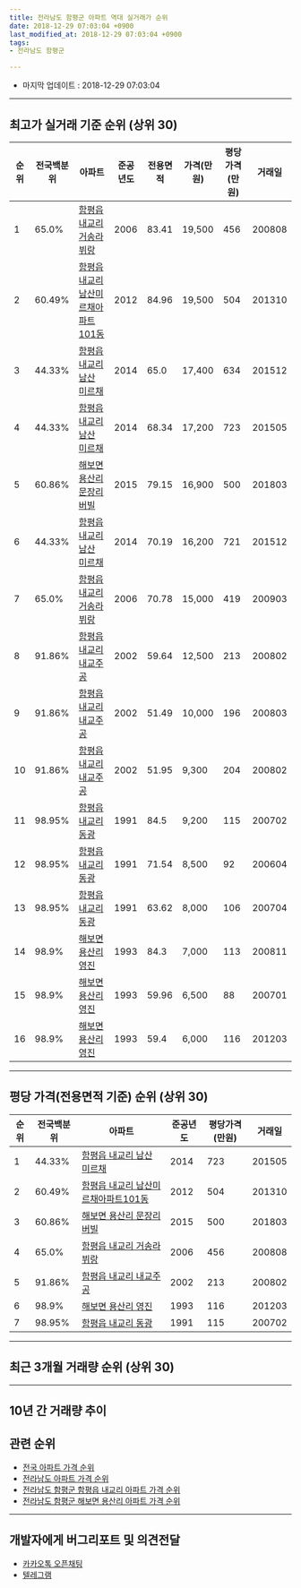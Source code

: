 ```yaml
---
title: 전라남도 함평군 아파트 역대 실거래가 순위
date: 2018-12-29 07:03:04 +0900
last_modified_at: 2018-12-29 07:03:04 +0900
tags:
- 전라남도 함평군

---
```


* 마지막 업데이트 : 2018-12-29 07:03:04

---

## 최고가 실거래 기준 순위 (상위 30)


|순위|전국백분위|아파트|준공년도|전용면적|가격(만원)|평당가격(만원)|거래일|
|---|---|---|---|---|---|---|---|
|1|65.0%|[함평읍 내교리 거송라뷔랑](https://search.naver.com/search.naver?query=%EC%A0%84%EB%9D%BC%EB%82%A8%EB%8F%84+%ED%95%A8%ED%8F%89%EA%B5%B0+%ED%95%A8%ED%8F%89%EC%9D%8D+%EB%82%B4%EA%B5%90%EB%A6%AC+%EA%B1%B0%EC%86%A1%EB%9D%BC%EB%B7%94%EB%9E%91)|2006|83.41|19,500|456|200808|
|2|60.49%|[함평읍 내교리 남산미르채아파트101동](https://search.naver.com/search.naver?query=%EC%A0%84%EB%9D%BC%EB%82%A8%EB%8F%84+%ED%95%A8%ED%8F%89%EA%B5%B0+%ED%95%A8%ED%8F%89%EC%9D%8D+%EB%82%B4%EA%B5%90%EB%A6%AC+%EB%82%A8%EC%82%B0%EB%AF%B8%EB%A5%B4%EC%B1%84%EC%95%84%ED%8C%8C%ED%8A%B8101%EB%8F%99)|2012|84.96|19,500|504|201310|
|3|44.33%|[함평읍 내교리 남산 미르채](https://search.naver.com/search.naver?query=%EC%A0%84%EB%9D%BC%EB%82%A8%EB%8F%84+%ED%95%A8%ED%8F%89%EA%B5%B0+%ED%95%A8%ED%8F%89%EC%9D%8D+%EB%82%B4%EA%B5%90%EB%A6%AC+%EB%82%A8%EC%82%B0+%EB%AF%B8%EB%A5%B4%EC%B1%84)|2014|65.0|17,400|634|201512|
|4|44.33%|[함평읍 내교리 남산 미르채](https://search.naver.com/search.naver?query=%EC%A0%84%EB%9D%BC%EB%82%A8%EB%8F%84+%ED%95%A8%ED%8F%89%EA%B5%B0+%ED%95%A8%ED%8F%89%EC%9D%8D+%EB%82%B4%EA%B5%90%EB%A6%AC+%EB%82%A8%EC%82%B0+%EB%AF%B8%EB%A5%B4%EC%B1%84)|2014|68.34|17,200|723|201505|
|5|60.86%|[해보면 용산리 문장리버빌](https://search.naver.com/search.naver?query=%EC%A0%84%EB%9D%BC%EB%82%A8%EB%8F%84+%ED%95%A8%ED%8F%89%EA%B5%B0+%ED%95%B4%EB%B3%B4%EB%A9%B4+%EC%9A%A9%EC%82%B0%EB%A6%AC+%EB%AC%B8%EC%9E%A5%EB%A6%AC%EB%B2%84%EB%B9%8C)|2015|79.15|16,900|500|201803|
|6|44.33%|[함평읍 내교리 남산 미르채](https://search.naver.com/search.naver?query=%EC%A0%84%EB%9D%BC%EB%82%A8%EB%8F%84+%ED%95%A8%ED%8F%89%EA%B5%B0+%ED%95%A8%ED%8F%89%EC%9D%8D+%EB%82%B4%EA%B5%90%EB%A6%AC+%EB%82%A8%EC%82%B0+%EB%AF%B8%EB%A5%B4%EC%B1%84)|2014|70.19|16,200|721|201512|
|7|65.0%|[함평읍 내교리 거송라뷔랑](https://search.naver.com/search.naver?query=%EC%A0%84%EB%9D%BC%EB%82%A8%EB%8F%84+%ED%95%A8%ED%8F%89%EA%B5%B0+%ED%95%A8%ED%8F%89%EC%9D%8D+%EB%82%B4%EA%B5%90%EB%A6%AC+%EA%B1%B0%EC%86%A1%EB%9D%BC%EB%B7%94%EB%9E%91)|2006|70.78|15,000|419|200903|
|8|91.86%|[함평읍 내교리 내교주공](https://search.naver.com/search.naver?query=%EC%A0%84%EB%9D%BC%EB%82%A8%EB%8F%84+%ED%95%A8%ED%8F%89%EA%B5%B0+%ED%95%A8%ED%8F%89%EC%9D%8D+%EB%82%B4%EA%B5%90%EB%A6%AC+%EB%82%B4%EA%B5%90%EC%A3%BC%EA%B3%B5)|2002|59.64|12,500|213|200802|
|9|91.86%|[함평읍 내교리 내교주공](https://search.naver.com/search.naver?query=%EC%A0%84%EB%9D%BC%EB%82%A8%EB%8F%84+%ED%95%A8%ED%8F%89%EA%B5%B0+%ED%95%A8%ED%8F%89%EC%9D%8D+%EB%82%B4%EA%B5%90%EB%A6%AC+%EB%82%B4%EA%B5%90%EC%A3%BC%EA%B3%B5)|2002|51.49|10,000|196|200803|
|10|91.86%|[함평읍 내교리 내교주공](https://search.naver.com/search.naver?query=%EC%A0%84%EB%9D%BC%EB%82%A8%EB%8F%84+%ED%95%A8%ED%8F%89%EA%B5%B0+%ED%95%A8%ED%8F%89%EC%9D%8D+%EB%82%B4%EA%B5%90%EB%A6%AC+%EB%82%B4%EA%B5%90%EC%A3%BC%EA%B3%B5)|2002|51.95|9,300|204|200802|
|11|98.95%|[함평읍 내교리 동광](https://search.naver.com/search.naver?query=%EC%A0%84%EB%9D%BC%EB%82%A8%EB%8F%84+%ED%95%A8%ED%8F%89%EA%B5%B0+%ED%95%A8%ED%8F%89%EC%9D%8D+%EB%82%B4%EA%B5%90%EB%A6%AC+%EB%8F%99%EA%B4%91)|1991|84.5|9,200|115|200702|
|12|98.95%|[함평읍 내교리 동광](https://search.naver.com/search.naver?query=%EC%A0%84%EB%9D%BC%EB%82%A8%EB%8F%84+%ED%95%A8%ED%8F%89%EA%B5%B0+%ED%95%A8%ED%8F%89%EC%9D%8D+%EB%82%B4%EA%B5%90%EB%A6%AC+%EB%8F%99%EA%B4%91)|1991|71.54|8,500|92|200604|
|13|98.95%|[함평읍 내교리 동광](https://search.naver.com/search.naver?query=%EC%A0%84%EB%9D%BC%EB%82%A8%EB%8F%84+%ED%95%A8%ED%8F%89%EA%B5%B0+%ED%95%A8%ED%8F%89%EC%9D%8D+%EB%82%B4%EA%B5%90%EB%A6%AC+%EB%8F%99%EA%B4%91)|1991|63.62|8,000|106|200704|
|14|98.9%|[해보면 용산리 영진](https://search.naver.com/search.naver?query=%EC%A0%84%EB%9D%BC%EB%82%A8%EB%8F%84+%ED%95%A8%ED%8F%89%EA%B5%B0+%ED%95%B4%EB%B3%B4%EB%A9%B4+%EC%9A%A9%EC%82%B0%EB%A6%AC+%EC%98%81%EC%A7%84)|1993|84.3|7,000|113|200811|
|15|98.9%|[해보면 용산리 영진](https://search.naver.com/search.naver?query=%EC%A0%84%EB%9D%BC%EB%82%A8%EB%8F%84+%ED%95%A8%ED%8F%89%EA%B5%B0+%ED%95%B4%EB%B3%B4%EB%A9%B4+%EC%9A%A9%EC%82%B0%EB%A6%AC+%EC%98%81%EC%A7%84)|1993|59.96|6,500|88|200701|
|16|98.9%|[해보면 용산리 영진](https://search.naver.com/search.naver?query=%EC%A0%84%EB%9D%BC%EB%82%A8%EB%8F%84+%ED%95%A8%ED%8F%89%EA%B5%B0+%ED%95%B4%EB%B3%B4%EB%A9%B4+%EC%9A%A9%EC%82%B0%EB%A6%AC+%EC%98%81%EC%A7%84)|1993|59.4|6,000|116|201203|


---

## 평당 가격(전용면적 기준) 순위 (상위 30)


|순위|전국백분위|아파트|준공년도|평당가격(만원)|거래일|
|---|---|---|---|---|---|
|1|44.33%|[함평읍 내교리 남산 미르채](https://search.naver.com/search.naver?query=%EC%A0%84%EB%9D%BC%EB%82%A8%EB%8F%84+%ED%95%A8%ED%8F%89%EA%B5%B0+%ED%95%A8%ED%8F%89%EC%9D%8D+%EB%82%B4%EA%B5%90%EB%A6%AC+%EB%82%A8%EC%82%B0+%EB%AF%B8%EB%A5%B4%EC%B1%84)|2014|723|201505|
|2|60.49%|[함평읍 내교리 남산미르채아파트101동](https://search.naver.com/search.naver?query=%EC%A0%84%EB%9D%BC%EB%82%A8%EB%8F%84+%ED%95%A8%ED%8F%89%EA%B5%B0+%ED%95%A8%ED%8F%89%EC%9D%8D+%EB%82%B4%EA%B5%90%EB%A6%AC+%EB%82%A8%EC%82%B0%EB%AF%B8%EB%A5%B4%EC%B1%84%EC%95%84%ED%8C%8C%ED%8A%B8101%EB%8F%99)|2012|504|201310|
|3|60.86%|[해보면 용산리 문장리버빌](https://search.naver.com/search.naver?query=%EC%A0%84%EB%9D%BC%EB%82%A8%EB%8F%84+%ED%95%A8%ED%8F%89%EA%B5%B0+%ED%95%B4%EB%B3%B4%EB%A9%B4+%EC%9A%A9%EC%82%B0%EB%A6%AC+%EB%AC%B8%EC%9E%A5%EB%A6%AC%EB%B2%84%EB%B9%8C)|2015|500|201803|
|4|65.0%|[함평읍 내교리 거송라뷔랑](https://search.naver.com/search.naver?query=%EC%A0%84%EB%9D%BC%EB%82%A8%EB%8F%84+%ED%95%A8%ED%8F%89%EA%B5%B0+%ED%95%A8%ED%8F%89%EC%9D%8D+%EB%82%B4%EA%B5%90%EB%A6%AC+%EA%B1%B0%EC%86%A1%EB%9D%BC%EB%B7%94%EB%9E%91)|2006|456|200808|
|5|91.86%|[함평읍 내교리 내교주공](https://search.naver.com/search.naver?query=%EC%A0%84%EB%9D%BC%EB%82%A8%EB%8F%84+%ED%95%A8%ED%8F%89%EA%B5%B0+%ED%95%A8%ED%8F%89%EC%9D%8D+%EB%82%B4%EA%B5%90%EB%A6%AC+%EB%82%B4%EA%B5%90%EC%A3%BC%EA%B3%B5)|2002|213|200802|
|6|98.9%|[해보면 용산리 영진](https://search.naver.com/search.naver?query=%EC%A0%84%EB%9D%BC%EB%82%A8%EB%8F%84+%ED%95%A8%ED%8F%89%EA%B5%B0+%ED%95%B4%EB%B3%B4%EB%A9%B4+%EC%9A%A9%EC%82%B0%EB%A6%AC+%EC%98%81%EC%A7%84)|1993|116|201203|
|7|98.95%|[함평읍 내교리 동광](https://search.naver.com/search.naver?query=%EC%A0%84%EB%9D%BC%EB%82%A8%EB%8F%84+%ED%95%A8%ED%8F%89%EA%B5%B0+%ED%95%A8%ED%8F%89%EC%9D%8D+%EB%82%B4%EA%B5%90%EB%A6%AC+%EB%8F%99%EA%B4%91)|1991|115|200702|


---

## 최근 3개월 거래량 순위 (상위 30)


<div style="width:100%;">
    <canvas id="deal_count_ranking" height="250"></canvas>
</div>


<script>
new Chart(document.getElementById("deal_count_ranking"), {
    type: 'horizontalBar',
    data: {
        labels: ['함평읍 내교리 내교주공', '함평읍 내교리 남산 미르채', '해보면 용산리 문장리버빌'],
        datasets: [{
            label: '실거래 수',
            data: [5, 4, 1],
            borderColor: "rgba(255, 0, 128, 1)",
            backgroundColor: "rgba(255, 0, 128, 0.5)",
            fill: false,
        }]
    },
    options: {
        responsive: true,
        title: {
            display: true,
            text: '최근 3개월 거래량 순위'
        },
        tooltips: {
            mode: 'index',
            intersect: false,
            callbacks: {
                title: function(tooltipItems, data) {
                    return "실거래 수:";
                },
                label: function(tooltipItem, data) {
                    return data.labels[tooltipItem.index] + ": " + tooltipItem.xLabel;
                }
            }
        },
        hover: {
            mode: 'nearest',
            intersect: true
        },
        scales: {
            xAxes: [{
                display: true,
                scaleLabel: {
                    display: true,
                    labelString: '실거래 수'
                },
                ticks: {
                    suggestedMin: 0,
                }
            }],
            yAxes: [{
                display: true,
                ticks: {
                    autoSkip: false,
                    callback: function(value, index, values) {
                        if (value.length > 15)
                            return value.substr(0, 13) + "...";
                        else
                            return value;
                    }
                },
                scaleLabel: {
                    display: false,
                }
            }]
        }
    }
});

</script>


---

## 10년 간 거래량 추이


<div style="width:100%;">
    <canvas id="deal_progress" height="250"></canvas>
</div>

<script>
new Chart(document.getElementById("deal_progress"), {
    type: 'line',
    data: {
        labels: ['200812','200901','200902','200903','200904','200905','200906','200907','200908','200909','200910','200911','200912','201001','201002','201003','201004','201005','201006','201007','201008','201009','201010','201011','201012','201101','201102','201103','201104','201105','201106','201107','201108','201109','201110','201111','201112','201201','201202','201203','201204','201205','201206','201207','201208','201209','201210','201211','201212','201301','201302','201303','201304','201305','201306','201307','201308','201309','201310','201311','201312','201401','201402','201403','201404','201405','201406','201407','201408','201409','201410','201411','201412','201501','201502','201503','201504','201505','201506','201507','201508','201509','201510','201511','201512','201601','201602','201603','201604','201605','201606','201607','201608','201609','201610','201611','201612','201701','201702','201703','201704','201705','201706','201707','201708','201709','201710','201711','201712','201801','201802','201803','201804','201805','201806','201807','201808','201809','201810','201811','201812'],
        datasets: [{
            label: '실거래 수',
            pointRadius: 1,
            data: [2, 3, 3, 5, 1, 2, 5, 11, 8, 2, 3, 4, 0, 5, 4, 7, 2, 5, 1, 4, 5, 0, 2, 2, 5, 2, 5, 5, 3, 2, 2, 3, 2, 2, 1, 2, 5, 1, 3, 4, 3, 0, 5, 3, 2, 2, 6, 7, 9, 3, 5, 7, 9, 4, 10, 1, 3, 4, 6, 3, 4, 2, 3, 2, 2, 3, 0, 3, 5, 6, 9, 4, 3, 7, 5, 4, 5, 4, 2, 5, 5, 1, 4, 3, 6, 1, 3, 6, 1, 2, 4, 5, 3, 2, 6, 4, 2, 5, 6, 5, 10, 3, 2, 5, 6, 1, 2, 4, 4, 3, 3, 6, 2, 6, 3, 2, 5, 2, 6, 3, 1],
            borderColor: "rgba(255, 201, 14, 1)",
            backgroundColor: "rgba(255, 201, 14, 0.5)",
            fill: true,
        }]
    },
    options: {
        responsive: true,
        title: {
            display: true,
            text: '10년간 거래량 추이'
        },
        tooltips: {
            mode: 'index',
            intersect: false,
        },
        hover: {
            mode: 'nearest',
            intersect: true
        },
        scales: {
            xAxes: [{
                display: true,
                scaleLabel: {
                    display: true,
                    labelString: '년/월'
                }
            }],
            yAxes: [{
                display: true,
                ticks: {
                    suggestedMin: 0,
                },
                scaleLabel: {
                    display: true,
                    labelString: '실거래 수'
                }
            }]
        }
    }
});

</script>


## 관련 순위

- [전국 아파트 가격 순위](https://inasie.github.io/apt-ranking/전국)
- [전라남도 아파트 가격 순위](https://inasie.github.io/apt-ranking/전라남도)
- [전라남도 함평군 함평읍 내교리 아파트 가격 순위](https://inasie.github.io/apt-ranking/전라남도-함평군-함평읍-내교리)
- [전라남도 함평군 해보면 용산리 아파트 가격 순위](https://inasie.github.io/apt-ranking/전라남도-함평군-해보면-용산리)


---

## 개발자에게 버그리포트 및 의견전달

- [카카오톡 오픈채팅](https://open.kakao.com/o/gLJUAP4)
- [텔레그램](https://t.me/inasie)

